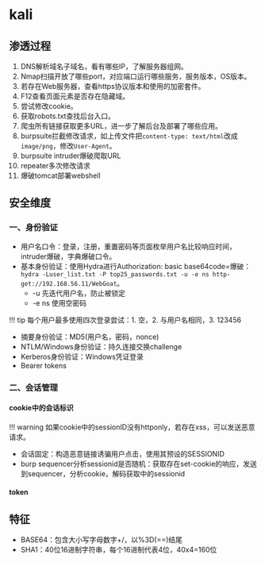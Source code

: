 # kali

## 渗透过程

1. DNS解析域名子域名，看有哪些IP，了解服务器组网。
2. Nmap扫描开放了哪些port，对应端口运行哪些服务，服务版本，OS版本。
3. 若存在Web服务器，查看https协议版本和使用的加密套件。
4. F12查看页面元素是否存在隐藏域。
5. 尝试修改cookie。
6. 获取robots.txt查找后台入口。
7. 爬虫所有链接获取更多URL，进一步了解后台及部署了哪些应用。
8. burpsuite拦截修改请求，如上传文件把`content-type: text/html`改成`image/png`，修改`User-Agent`。
9. burpsuite intruder爆破爬取URL
10. repeater多次修改请求
11. 爆破tomcat部署webshell

## 安全维度

### 一、身份验证

- 用户名口令：登录，注册，重置密码等页面枚举用户名比较响应时间，intruder爆破，字典爆破口令。
- 基本身份验证：使用Hydra进行Authorization: basic base64code=爆破：`hydra -Luser_list.txt -P top25_passwords.txt -u -e ns http-get://192.168.56.11/WebGoat`。
    - -u 先迭代用户名，防止被锁定
    - -e ns 使用空密码

!!! tip
    每个用户最多使用四次登录尝试：1. 空，2. 与用户名相同，3. 123456

- 摘要身份验证：MD5(用户名，密码，nonce)
- NTLM/Windows身份验证：持久连接交换challenge
- Kerberos身份验证：Windows凭证登录
- Bearer tokens


### 二、会话管理

#### cookie中的会话标识

!!! warning
    如果cookie中的sessionID没有httponly，若存在xss，可以发送恶意请求。

- 会话固定：构造恶意链接诱骗用户点击，使用其预设的SESSIONID
- burp sequencer分析sessionid是否随机：获取存在set-cookie的响应，发送到sequencer，分析cookie，解码获取中的sessionid

#### token


## 特征

- BASE64：包含大小写字母数字+/，以%3D(==)结尾
- SHA1：40位16进制字符串，每个16进制代表4位，40x4=160位
